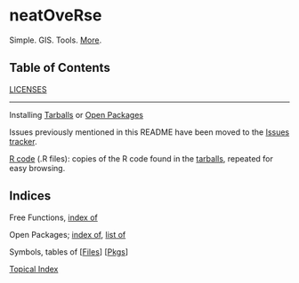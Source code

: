 # neatOveRse

Simple. GIS. Tools. [More](https://github.com/dmparrishphd/neatOveRse/blob/master/Files/1/0/neatOveRse.md).

## Table of Contents

[LICENSES](./Files/0/LICENSES.md)

- - -

Installing
[Tarballs](./Files/1/0/INSTALL.md)
or
[Open Packages](./Files/2/0/INSTALL.OPEN.md)

Issues previously mentioned in this README have been moved to the
[Issues tracker](https://github.com/dmparrishphd/neatOveRse/issues).

[R code](./Files/0) (.R files):
copies of the R code found in the
[tarballs](/Files/1/0),
repeated for easy browsing.

Indices
-------

Free Functions,
[index of](./Files/4/0/indexSymbols.md)

Open Packages;
[index of](./Files/2/0/indexOpenPkgs.md),
[list of](./Files/2/0/listOpenPkg.md)

Symbols, tables of
\[[Files](./Files/6/0/symbolsFiles.md)\]
\[[Pkgs](./Files/6/0/symbolsPkgs.md)\]

[Topical Index](./Files/7/0/topics.md)
